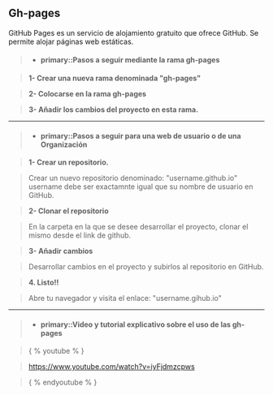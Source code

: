 Gh-pages
-------------

GitHub Pages es un servicio de alojamiento gratuito que ofrece GitHub. 
Se permite alojar páginas web estáticas.


>- #### primary::Pasos a seguir mediante la rama gh-pages

> **1- Crear una nueva rama denominada "gh-pages"**

> **2- Colocarse en la rama gh-pages**

> **3- Añadir los cambios del proyecto en esta rama.**


<hr />

>- #### primary::Pasos a seguir para una web de usuario o de una Organización

> **1- Crear un repositorio.**

> Crear un nuevo repositorio denominado: "username.github.io"
 username debe ser exactamnte igual que su nombre de usuario en GitHub.

> **2- Clonar el repositorio**

> En la carpeta en la que se desee desarrollar el proyecto, clonar el mismo desde el link de github.

> **3- Añadir cambios**

> Desarrollar cambios en el proyecto y subirlos al repositorio en GitHub.

> **4. Listo!!**

> Abre tu navegador y visita el enlace: "username.gihub.io"

<hr />

>- #### primary::Video y tutorial explicativo sobre el uso de las gh-pages

> { % youtube % }

> https://www.youtube.com/watch?v=iyFjdmzcpws

> { % endyoutube % }